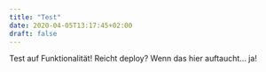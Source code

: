 ```yaml
---
title: "Test"
date: 2020-04-05T13:17:45+02:00
draft: false
---
```


Test auf Funktionalität!
Reicht deploy? Wenn das hier auftaucht... ja!
